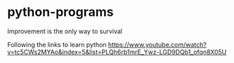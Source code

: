# python-programs
Improvement is the only way to survival 

Following the links to learn python 
https://www.youtube.com/watch?v=tc5CWs2MYAo&index=5&list=PLQh6rb1mrE_Ywz-LGD9DQb1_ofqn8X05U

